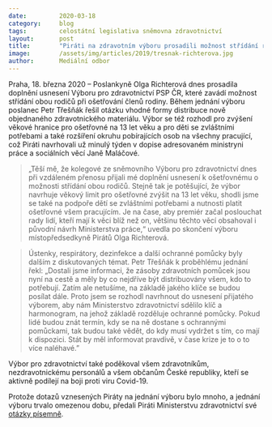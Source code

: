 ```yaml
---
date:         2020-03-18
category:     blog
tags:         celostátní legislativa sněmovna zdravotnictví
layout:       post
title:        "Piráti na zdravotním výboru prosadili možnost střídání rodičů během domácího ošetřování"
image:        /assets/img/articles/2019/tresnak-richterova.jpg
author:       Mediální odbor
--- 
```




Praha, 18. března 2020 – Poslankyně Olga Richterová dnes prosadila doplnění usnesení Výboru pro zdravotnictví PSP ČR, které zavádí možnost střídání obou rodičů při ošetřování členů rodiny. Během jednání výboru poslanec Petr Třešňák řešil otázku vhodné formy distribuce nově objednaného zdravotnického materiálu. Výbor se též rozhodl pro zvýšení věkové hranice pro ošetřovné na 13 let věku a pro děti se zvláštními potřebami a také rozšíření okruhu pobírajících osob na všechny pracující, což Piráti navrhovali už minulý týden v dopise adresovaném ministryni práce a sociálních věcí Janě Maláčové. 

> „Těší mě, že kolegové ze sněmovního Výboru pro zdravotnictví dnes při vzdáleném přenosu přijali mé doplnění usnesení k ošetřovnému o možnosti střídání obou rodičů. Stejně tak je potěšující, že výbor navrhuje věkový limit pro ošetřovné zvýšit na 13 let věku, shodli jsme se také na podpoře dětí se zvláštními potřebami a nutnosti platit ošetřovné všem pracujícím. Je na čase, aby premiér začal poslouchat rady lidí, kteří mají k věci blíž než on, většinu těchto věcí obsahoval i původní návrh Ministerstva práce,“ uvedla po skončení výboru místopředsedkyně Pirátů Olga Richterová.

> Ústenky, respirátory, dezinfekce a další ochranné pomůcky byly dalším z diskutovaných témat. Petr Třešňák k proběhlému jednání řekl: „Dostali jsme informaci, že zásoby zdravotních pomůcek jsou nyní na cestě a měly by co nejdříve být distribuovány všem, kdo to potřebují. Zatím ale netušíme, na základě jakého klíče se budou posílat dále. Proto jsem se rozhodl navrhnout do usnesení přijatého výborem, aby nám Ministerstvo zdravotnictví sdělilo klíč a harmonogram, na jehož základě rozděluje ochranné pomůcky. Pokud lidé budou znát termín, kdy se na ně dostane s ochrannými pomůckami, tak budou také vědět, do kdy musí vydržet s tím, co mají k dispozici. Stát by měl informovat pravdivě,  v čase krize je to o to více naléhavé.”

Výbor pro zdravotnictví také poděkoval všem zdravotníkům, nezdravotnickému personálů a všem občanům České republiky, kteří se aktivně podílejí na boji proti viru Covid-19.

Protože dotazů vznesených Piráty na jednání výboru bylo mnoho, a jednání výboru trvalo omezenou dobu, předali Piráti Ministerstvu zdravotnictví své [otázky písemně](https://pirati.cz/assets/pdf/dotazy-mzd-tresnak.pdf).
